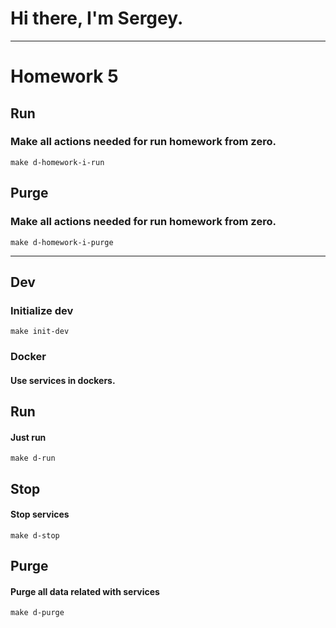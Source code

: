 # Hi there, I'm Sergey.
___
# Homework 5

## Run
### Make all actions needed for run homework from zero.
```
make d-homework-i-run
```
## Purge
### Make all actions needed for run homework from zero.
```
make d-homework-i-purge
```
___

## Dev 
### Initialize dev
```
make init-dev
```
### Docker 
#### Use services in dockers.
## Run
#### Just run
```
make d-run
```
## Stop
#### Stop services
```
make d-stop
```
## Purge 
#### Purge all data related with services
```
make d-purge
```